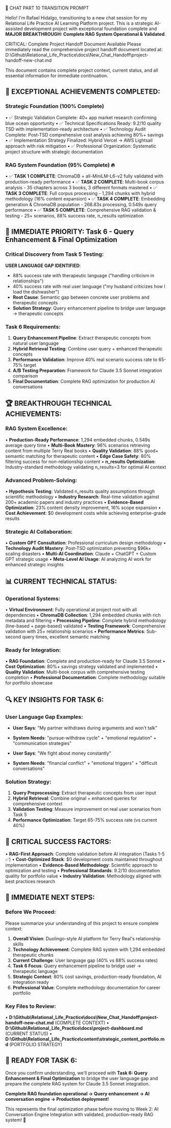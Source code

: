 🚀 CHAT PART 10 TRANSITION PROMPT

Hello! I'm Rafael Hidalgo, transitioning to a new chat session for my Relational Life Practice AI Learning Platform project. This is a strategic AI-assisted development project with exceptional foundation complete and **MAJOR BREAKTHROUGH: Complete RAG System Operational & Validated**.

CRITICAL: Complete Project Handoff Document Available 
Please immediately read the comprehensive project handoff document located at: 
D:\Github\Relational_Life_Practice\docs\New_Chat_Handoff\project-handoff-new-chat.md

This document contains complete project context, current status, and all essential information for immediate continuation.

## 🎉 **EXCEPTIONAL ACHIEVEMENTS COMPLETED:**

### **Strategic Foundation (100% Complete)**
•	✅ Strategic Validation Complete: 40+ app market research confirming blue ocean opportunity
•	✅ Technical Specifications Ready: 9.2/10 quality TSD with implementation-ready architecture
•	✅ Technology Audit Complete: Post-TSD comprehensive cost analysis achieving 80%+ savings
•	✅ Implementation Strategy Finalized: Hybrid Vercel → AWS Lightsail approach with risk mitigation
•	✅ Professional Organization: Systematic project structure with strategic documentation

### **RAG System Foundation (95% Complete)** 🔥
•	✅ **TASK 1 COMPLETE**: ChromaDB + all-MiniLM-L6-v2 fully validated with production-ready performance
•	✅ **TASK 2 COMPLETE**: Multi-book corpus analysis - 35 chapters across 3 books, 3 different formats mastered
•	✅ **TASK 3 COMPLETE**: Full corpus processing - 1,294 chunks with hybrid methodology (16% content expansion)
•	✅ **TASK 4 COMPLETE**: Embedding generation & ChromaDB population - 268.83s processing, 0.549s query performance
•	✅ **TASK 5 COMPLETE**: Comprehensive RAG validation & testing - 25+ scenarios, 88% success rate, n_results optimization

## 🎯 **IMMEDIATE PRIORITY: Task 6 - Query Enhancement & Final Optimization**

### **Critical Discovery from Task 5 Testing:**
**USER LANGUAGE GAP IDENTIFIED**: 
- 88% success rate with therapeutic language ("handling criticism in relationships")
- 40% success rate with real user language ("my husband criticizes how I load the dishwasher")
- **Root Cause**: Semantic gap between concrete user problems and therapeutic concepts
- **Solution Strategy**: Query enhancement pipeline to bridge user language → therapeutic concepts

### **Task 6 Requirements:**
1. **Query Enhancement Pipeline**: Extract therapeutic concepts from natural user language
2. **Hybrid Retrieval Testing**: Combine user query + enhanced therapeutic concepts  
3. **Performance Validation**: Improve 40% real scenario success rate to 65-75% target
4. **A/B Testing Preparation**: Framework for Claude 3.5 Sonnet integration comparison
5. **Final Documentation**: Complete RAG optimization for production AI conversations

## 🏆 **BREAKTHROUGH TECHNICAL ACHIEVEMENTS:**

### **RAG System Excellence:**
•	**Production-Ready Performance**: 1,294 embedded chunks, 0.549s average query time
•	**Multi-Book Mastery**: 96% scenarios retrieving content from multiple Terry Real books
•	**Quality Validation**: 88% good+ semantic matching for therapeutic content
•	**Edge Case Safety**: 80% filtering success for non-relationship content
•	**n_results Optimization**: Industry-standard methodology validating n_results=3 for optimal AI context

### **Advanced Problem-Solving:**
•	**Hypothesis Testing**: Validated n_results quality assumptions through scientific methodology
•	**Industry Research**: Real-time validation against 200+ academic papers and industry practices
•	**Evidence-Based Optimization**: 23% content density improvement, 16% scope expansion
•	**Cost Achievement**: $0 development costs while achieving enterprise-grade results

### **Strategic AI Collaboration:**
•	**Custom GPT Consultation**: Professional curriculum design methodology
•	**Technology Audit Mastery**: Post-TSD optimization preventing $96k+ scaling disasters
•	**Multi-AI Coordination**: Claude + ChatGPT + Custom GPT strategic usage
•	**Meta-Level AI Usage**: AI analyzing AI work for enhanced strategic insights

## 📊 **CURRENT TECHNICAL STATUS:**

### **Operational Systems:**
•	**Virtual Environment**: Fully operational at project root with all dependencies
•	**ChromaDB Collection**: 1,294 embedded chunks with rich metadata and filtering
•	**Processing Pipeline**: Complete hybrid methodology (line-based + page-based) validated
•	**Testing Framework**: Comprehensive validation with 25+ relationship scenarios
•	**Performance Metrics**: Sub-second query times, excellent semantic matching

### **Ready for Integration:**
•	**RAG Foundation**: Complete and production-ready for Claude 3.5 Sonnet
•	**Cost Optimization**: 80%+ savings strategy validated and implemented
•	**Quality Validation**: Multi-book corpus with comprehensive testing completion
•	**Professional Documentation**: Complete methodology suitable for portfolio showcase

## 🔍 **KEY INSIGHTS FOR TASK 6:**

### **User Language Gap Examples:**
- **User Says**: "My partner withdraws during arguments and won't talk"
- **System Needs**: "pursue-withdraw cycle" + "emotional regulation" + "communication strategies"

- **User Says**: "We fight about money constantly"  
- **System Needs**: "financial conflict" + "emotional triggers" + "difficult conversations"

### **Solution Strategy:**
1. **Query Preprocessing**: Extract therapeutic concepts from user input
2. **Hybrid Retrieval**: Combine original + enhanced queries for comprehensive context
3. **Validation Testing**: Measure improvement on real user scenarios from Task 5
4. **Performance Optimization**: Target 65-75% success rate (vs current 40%)

## 📝 **CRITICAL SUCCESS FACTORS:**

•	**RAG-First Approach**: Complete validation before AI integration (Tasks 1-5 ✅)
•	**Cost-Optimized Stack**: $0 development costs maintained throughout implementation
•	**Evidence-Based Methodology**: Scientific approach to optimization and testing
•	**Professional Standards**: 9.2/10 documentation quality for portfolio value
•	**Industry Validation**: Methodology aligned with best practices research

## 🎯 **IMMEDIATE NEXT STEPS:**

### **Before We Proceed:**
Please summarize your understanding of this project to ensure complete context:

1. **Overall Vision**: Duolingo-style AI platform for Terry Real's relationship skills
2. **Technology Achievement**: Complete RAG system with 1,294 embedded therapeutic chunks
3. **Current Challenge**: User language gap (40% vs 88% success rates)
4. **Task 6 Focus**: Query enhancement pipeline to bridge user → therapeutic language
5. **Strategic Context**: 80% cost savings, production-ready foundation, AI integration ready
6. **Professional Value**: Complete methodology documentation for career portfolio

### **Key Files to Review:**
•	**D:\Github\Relational_Life_Practice\docs\New_Chat_Handoff\project-handoff-new-chat.md** (COMPLETE CONTEXT)
•	**D:\Github\Relational_Life_Practice\docs\project-dashboard.md** (CURRENT STATUS)
•	**D:\Github\Relational_Life_Practice\content\strategic_content_portfolio.md** (PORTFOLIO STRATEGY)

## 🚀 **READY FOR TASK 6:**

Once you confirm understanding, we'll proceed with **Task 6: Query Enhancement & Final Optimization** to bridge the user language gap and prepare the complete RAG system for Claude 3.5 Sonnet integration.

**Complete RAG foundation operational → Query enhancement → AI conversation engine → Production deployment!** 

This represents the final optimization phase before moving to Week 2: AI Conversation Engine Integration with validated, production-ready RAG system! 🎉

